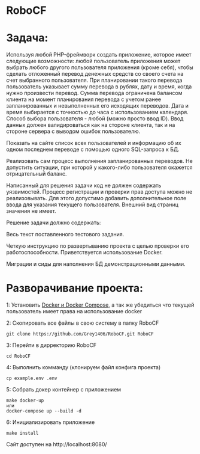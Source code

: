 # RoboCF

Задача: 
=====================

Используя любой PHP-фреймворк создать приложение, которое имеет следующие возможности: любой пользователь приложения может выбрать любого другого пользователя приложения (кроме себя), чтобы сделать отложенный перевод денежных средств со своего счета на счет выбранного пользователя. При планировании такого перевода пользователь указывает сумму перевода в рублях, дату и время, когда нужно произвести перевод. Сумма перевода ограничена балансом клиента на момент планирования перевода с учетом ранее запланированных и невыполненных его исходящих переводов. Дата и время выбирается с точностью до часа с использованием календаря. Способ выбора пользователя - любой (можно просто ввод ID). Ввод данных должен валидироваться как на стороне клиента, так и на стороне сервера с выводом ошибок пользователю.

Показать на сайте список всех пользователей и информацию об их одном последнем переводе с помощью одного SQL-запроса к БД.

Реализовать сам процесс выполнения запланированных переводов. Не допустить ситуации, при которой у какого-либо пользователя окажется отрицательный баланс.

Написанный для решения задачи код не должен содержать уязвимостей. Процесс регистрации и проверки прав доступа можно не реализовывать. Для этого допустимо добавить дополнительное поле ввода для указания текущего пользователя. Внешний вид страниц значения не имеет.

Решение задачи должно содержать:

Весь текст поставленного тестового задания. 

Четкую инструкцию по развертыванию проекта с целью проверки его работоспособности. Приветствуется использование Docker. 

Миграции и сиды для наполнения БД демонстрационными данными.

Разворачивание проекта: 
=====================

1: Установить [Docker и Docker Compose](https://docks.docker.com/compose/install/),
а так же убедиться 
что текущей пользователь имеет права на использование docker 

2: Скопировать все файлы в свою систему в папку RoboCF

    git clone https://github.com/Grey1406/RoboCF.git RoboCF
    
3: Перейти в дирректорию RoboCF

    cd RoboCF

4: Выполнить комманду (клонируем файл конфига проекта)

    cp example.env .env

5: Собрать докер контейнер с приложением 

    make docker-up 
    или
    docker-compose up --build -d

6: Инициализировать приложение
    
    make install

Сайт доступен на http://localhost:8080/
